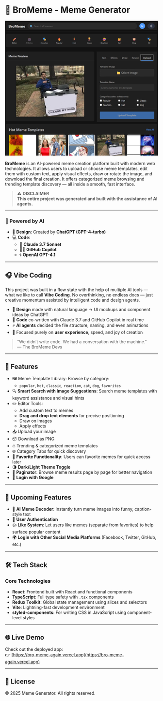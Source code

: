 # 🧠 BroMeme - Meme Generator

![BroMeme Preview](./src/assets/cover.png)

**BroMeme** is an AI-powered meme creation platform built with modern web technologies. It allows users to upload or choose meme templates, edit them with custom text, apply visual effects, draw or rotate the image, and download the final creation. It offers categorized meme browsing and trending template discovery — all inside a smooth, fast interface.

> ⚠️ **DISCLAIMER**  
> **This entire project was generated and built with the assistance of AI agents.**

---

### 🧠 Powered by AI

- 🎨 **Design**: Created by **ChatGPT (GPT-4-turbo)**
- 💻 **Code**:
  - 🤖 **Claude 3.7 Sonnet**
  - 👨‍💻 **GitHub Copilot**
  - 🌀 **OpenAI GPT-4.1**

---

## 🎧 Vibe Coding

This project was built in a flow state with the help of multiple AI tools — what we like to call **Vibe Coding**. No overthinking, no endless docs — just creative momentum assisted by intelligent code and design agents.

- 🧠 **Design** made with natural language → UI mockups and component ideas by ChatGPT  
- 🤖 **Code** co-written with Claude 3.7 and GitHub Copilot in real time  
- ⚡️ **AI agents** decided the file structure, naming, and even animations  
- 🎯 Focused purely on **user experience**, speed, and joy of creation  

> "We didn’t write code. We had a conversation with the machine."  
> — The BroMeme Devs

---

## 🚀 Features

- 🖼️ Meme Template Library: Browse by category:
  - `popular`, `hot`, `classic`, `reaction`, `cat`, `dog`, `favorites`
- 🔍 **Smart Search with Image Suggestions**: Search meme templates with keyword assistance and visual hints  
- ✏️ Editor Tools:
  - Add custom text to memes  
  - **Drag and drop text elements** for precise positioning  
  - Draw on images  
  - Apply effects  
- 📤 Upload your image  
- 📦 Download as PNG  
- 🔥 Trending & categorized meme templates  
- 🌐 Category Tabs for quick discovery  
- 💖 **Favorite Functionality**: Users can favorite memes for quick access later  
- 🌗 **Dark/Light Theme Toggle**  
- 🔄 **Paginator**: Browse meme results page by page for better navigation  
- 🔐 **Login with Google**

---

## 🔧 Upcoming Features

- 🤖 **AI Meme Decoder**: Instantly turn meme images into funny, caption-style text
- 🔐 **User Authentication**  
- 👍 **Like System**: Let users like memes (separate from favorites) to help surface popular content  
- 🌍 **Login with Other Social Media Platforms** (Facebook, Twitter, GitHub, etc.)

---

## 🛠️ Tech Stack

### Core Technologies
- **React**: Frontend built with React and functional components  
- **TypeScript**: Full type safety with `.tsx` components  
- **Redux Toolkit**: Global state management using slices and selectors  
- **Vite**: Lightning-fast development environment  
- **styled-components**: For writing CSS in JavaScript using component-level styles  

---

## 🌐 Live Demo

Check out the deployed app:  
👉 [https://bro-meme-again.vercel.app](https://bro-meme-again.vercel.app)

---

## 📌 License

© 2025 Meme Generator. All rights reserved.
